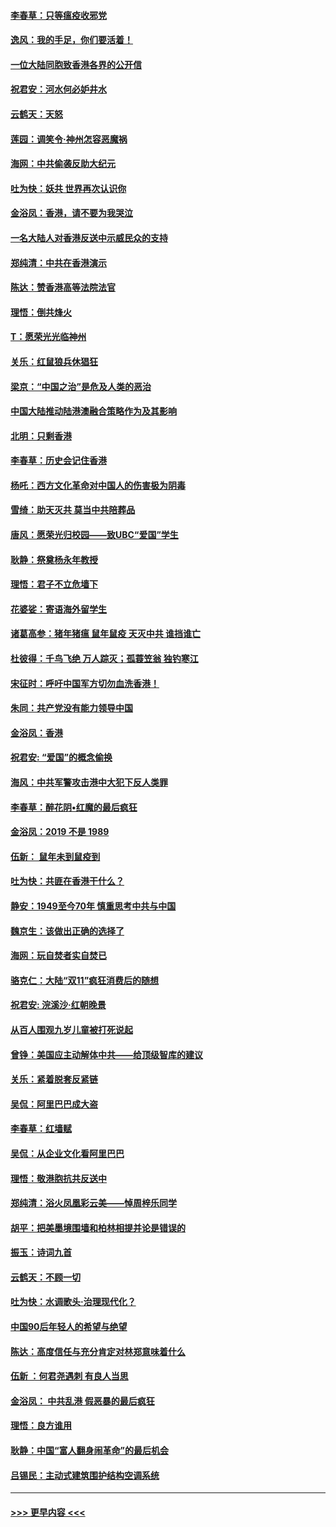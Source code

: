 #### [李春草：只等瘟疫收邪党](../pages/nsc993/n11677308.md?t=11250455) 
#### [逸风：我的手足，你们要活着！](../pages/nsc993/n11676352.md?t=11250455) 
#### [一位大陆同胞致香港各界的公开信](../pages/nsc993/n11675761.md?t=11250455) 
#### [祝君安：河水何必妒井水](../pages/nsc993/n11675746.md?t=11250455) 
#### [云鹤天：天怒](../pages/nsc993/n11675718.md?t=11250455) 
#### [莲园：调笑令‧神州怎容恶魔祸](../pages/nsc993/n11675648.md?t=11250455) 
#### [海网：中共偷袭反助大纪元](../pages/nsc993/n11673515.md?t=11250455) 
#### [吐为快：妖共 世界再次认识你](../pages/nsc993/n11673506.md?t=11250455) 
#### [金浴凤：香港，请不要为我哭泣](../pages/nsc993/n11673248.md?t=11250455) 
#### [一名大陆人对香港反送中示威民众的支持](../pages/nsc993/n11672615.md?t=11250455) 
#### [郑纯清：中共在香港演示](../pages/nsc993/n11670539.md?t=11250455) 
#### [陈达：赞香港高等法院法官](../pages/nsc993/n11669542.md?t=11250455) 
#### [理悟：倒共烽火](../pages/nsc993/n11668844.md?t=11250455) 
#### [T：愿荣光光临神州](../pages/nsc993/n11668421.md?t=11250455) 
#### [关乐：红鼠狼兵休猖狂](../pages/nsc993/n11668378.md?t=11250455) 
#### [梁京：“中国之治”是危及人类的恶治](../pages/nsc993/n11668328.md?t=11250455) 
#### [中国大陆推动陆港澳融合策略作为及其影响](../pages/nsc993/n11668157.md?t=11250455) 
#### [北明：只剩香港](../pages/nsc993/n11668002.md?t=11250455) 
#### [李春草：历史会记住香港](../pages/nsc993/n11667927.md?t=11250455) 
#### [杨吒：西方文化革命对中国人的伤害极为阴毒](../pages/nsc993/n11664521.md?t=11250455) 
#### [雪绮：助天灭共 莫当中共陪葬品](../pages/nsc993/n11662650.md?t=11250455) 
#### [唐风：愿荣光归校园——致UBC“爱国”学生](../pages/nsc993/n11662194.md?t=11250455) 
#### [耿静：祭奠杨永年教授](../pages/nsc993/n11662514.md?t=11250455) 
#### [理悟：君子不立危墙下](../pages/nsc993/n11662172.md?t=11250455) 
#### [花婆娑：寄语海外留学生](../pages/nsc993/n11662121.md?t=11250455) 
#### [诸葛高参：猪年猪瘟 鼠年鼠疫 天灭中共 谁挡谁亡](../pages/nsc993/n11661980.md?t=11250455) 
#### [杜彼得：千鸟飞绝 万人踪灭；孤蓑笠翁 独钓寒江](../pages/nsc993/n11661170.md?t=11250455) 
#### [宋征时：呼吁中国军方切勿血洗香港！](../pages/nsc993/n11415318.md?t=11250455) 
#### [朱同：共产党没有能力领导中国](../pages/nsc993/n11660421.md?t=11250455) 
#### [金浴凤：香港](../pages/nsc993/n11660419.md?t=11250455) 
#### [祝君安: “爱国”的概念偷换](../pages/nsc993/n11659706.md?t=11250455) 
#### [海风：中共军警攻击港中大犯下反人类罪](../pages/nsc993/n11659632.md?t=11250455) 
#### [李春草：醉花阴•红魔的最后疯狂](../pages/nsc993/n11659287.md?t=11250455) 
#### [金浴凤：2019 不是 1989](../pages/nsc993/n11657663.md?t=11250455) 
#### [伍新： 鼠年未到鼠疫到](../pages/nsc993/n11655098.md?t=11250455) 
#### [吐为快：共匪在香港干什么？](../pages/nsc993/n11654891.md?t=11250455) 
#### [静安：1949至今70年 慎重思考中共与中国](../pages/nsc993/n11651244.md?t=11250455) 
#### [魏京生：该做出正确的选择了](../pages/nsc993/n11653084.md?t=11250455) 
#### [海网：玩自焚者实自焚已](../pages/nsc993/n11652423.md?t=11250455) 
#### [骆克仁：大陆“双11”疯狂消费后的随想](../pages/nsc993/n11652305.md?t=11250455) 
#### [祝君安: 浣溪沙·红朝晚景](../pages/nsc993/n11652258.md?t=11250455) 
#### [从百人围观九岁儿童被打死说起](../pages/nsc993/n11651030.md?t=11250455) 
#### [曾铮：美国应主动解体中共——给顶级智库的建议](../pages/nsc993/n11649888.md?t=11250455) 
#### [关乐：紧着脱套反紧链](../pages/nsc993/n11649069.md?t=11250455) 
#### [吴侃：阿里巴巴成大盗](../pages/nsc993/n11645523.md?t=11250455) 
#### [李春草：红墙赋](../pages/nsc993/n11646389.md?t=11250455) 
#### [吴侃：从企业文化看阿里巴巴](../pages/nsc993/n11645476.md?t=11250455) 
#### [理悟：敬港胞抗共反送中](../pages/nsc993/n11645466.md?t=11250455) 
#### [郑纯清：浴火凤凰彩云美——悼周梓乐同学](../pages/nsc993/n11645155.md?t=11250455) 
#### [胡平：把美墨境围墙和柏林相提并论是错误的](../pages/nsc993/n11645134.md?t=11250455) 
#### [振玉：诗词九首](../pages/nsc993/n11644081.md?t=11250455) 
#### [云鹤天：不顾一切](../pages/nsc993/n11643508.md?t=11250455) 
#### [吐为快：水调歌头·治理现代化？](../pages/nsc993/n11643485.md?t=11250455) 
#### [中国90后年轻人的希望与绝望](../pages/nsc993/n11642317.md?t=11250455) 
#### [陈达：高度信任与充分肯定对林郑意味着什么](../pages/nsc993/n11641441.md?t=11250455) 
#### [伍新 ：何君尧遇刺 有良人当思](../pages/nsc993/n11641503.md?t=11250455) 
#### [金浴凤： 中共乱港  假恶暴的最后疯狂](../pages/nsc993/n11641495.md?t=11250455) 
#### [理悟：良方谁用](../pages/nsc993/n11641463.md?t=11250455) 
#### [耿静：中国“富人翻身闹革命”的最后机会](../pages/nsc993/n11640655.md?t=11250455) 
#### [吕锡民：主动式建筑围护结构空调系统](../pages/nsc993/n11640168.md?t=11250455) 

----
#### [ >>> 更早内容 <<< ](../indexes/nsc993-earlier.md)
